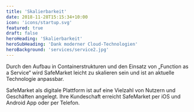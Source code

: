 ```yaml
---
title: 'Skalierbarkeit'
date: 2018-11-28T15:15:34+10:00
icon: 'icons/startup.svg'
featured: true
draft: false
heroHeading: 'Skalierbarkeit'
heroSubHeading: 'Dank moderner Cloud-Technologien'
heroBackground: 'services/service2.jpg'
---
```


Durch den Aufbau in Containerstrukturen und den Einsatz von „Function as a Service“ wird SafeMarket leicht zu skalieren sein und ist an aktuelle Technologie anpassbar.

SafeMarket als digitale Plattform ist auf eine Vielzahl von Nutzern und Geschäften angelegt. Ihre Kundeschaft erreicht SafeMarket per iOS und Android App oder per Telefon.
